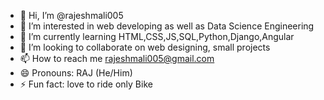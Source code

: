 - 👋 Hi, I’m @rajeshmali005
- 👀 I’m interested in web developing as well as Data Science Engineering
- 🌱 I’m currently learning HTML,CSS,JS,SQL,Python,Django,Angular
- 💞️ I’m looking to collaborate on web designing, small projects
- 📫 How to reach me rajeshmali005@gmail.com
- 😄 Pronouns: RAJ (He/Him)
- ⚡ Fun fact: love to ride only Bike 

<!---
rajeshmali005/rajeshmali005 is a ✨ special ✨ repository because its `README.md` (this file) appears on your GitHub profile.
You can click the Preview link to take a look at your changes.
--->
